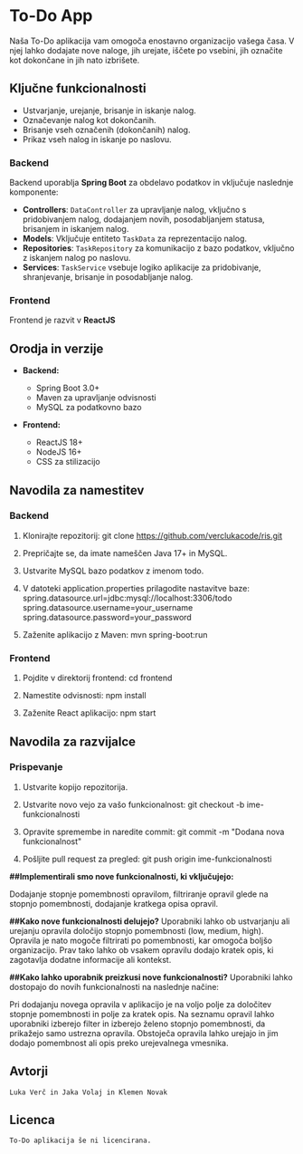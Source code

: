 # To-Do App

Naša To-Do aplikacija vam omogoča enostavno organizacijo vašega časa. V njej lahko dodajate nove naloge, jih urejate, iščete po vsebini, jih označite kot dokončane in jih nato izbrišete. 

## Ključne funkcionalnosti

- Ustvarjanje, urejanje, brisanje in iskanje nalog.
- Označevanje nalog kot dokončanih.
- Brisanje vseh označenih (dokončanih) nalog.
- Prikaz vseh nalog in iskanje po naslovu.


### Backend

Backend uporablja **Spring Boot** za obdelavo podatkov in vključuje naslednje komponente:

- **Controllers**: `DataController` za upravljanje nalog, vključno s pridobivanjem nalog, dodajanjem novih, posodabljanjem statusa, brisanjem in iskanjem nalog.
- **Models**: Vključuje entiteto `TaskData` za reprezentacijo nalog.
- **Repositories**: `TaskRepository` za komunikacijo z bazo podatkov, vključno z iskanjem nalog po naslovu.
- **Services**: `TaskService` vsebuje logiko aplikacije za pridobivanje, shranjevanje, brisanje in posodabljanje nalog.

### Frontend

Frontend je razvit v **ReactJS**

## Orodja in verzije

- **Backend:**
  - Spring Boot 3.0+
  - Maven za upravljanje odvisnosti
  - MySQL za podatkovno bazo

- **Frontend:**
  - ReactJS 18+
  - NodeJS 16+
  - CSS za stilizacijo


## Navodila za namestitev

### Backend

1. Klonirajte repozitorij:
    git clone https://github.com/verclukacode/ris.git

2. Prepričajte se, da imate nameščen Java 17+ in MySQL.

3. Ustvarite MySQL bazo podatkov z imenom todo.

4. V datoteki application.properties prilagodite nastavitve baze:
        spring.datasource.url=jdbc:mysql://localhost:3306/todo
        spring.datasource.username=your_username
        spring.datasource.password=your_password

5. Zaženite aplikacijo z Maven:
        mvn spring-boot:run


### Frontend

1. Pojdite v direktorij frontend:
        cd frontend

2. Namestite odvisnosti:
        npm install

3. Zaženite React aplikacijo:
        npm start


##  Navodila za razvijalce

### Prispevanje

1. Ustvarite kopijo repozitorija.

2. Ustvarite novo vejo za vašo funkcionalnost:
        git checkout -b ime-funkcionalnosti

3. Opravite spremembe in naredite commit:
        git commit -m "Dodana nova funkcionalnost"

4. Pošljite pull request za pregled:
        git push origin ime-funkcionalnosti



**##Implementirali smo nove funkcionalnosti, ki vključujejo:**

Dodajanje stopnje pomembnosti opravilom,
filtriranje opravil glede na stopnjo pomembnosti,
dodajanje kratkega opisa opravil.


**##Kako nove funkcionalnosti delujejo?**
Uporabniki lahko ob ustvarjanju ali urejanju opravila določijo stopnjo pomembnosti (low, medium, high). Opravila je nato mogoče filtrirati po pomembnosti, kar omogoča boljšo organizacijo. Prav tako lahko ob vsakem opravilu dodajo kratek opis, ki zagotavlja dodatne informacije ali kontekst.

**##Kako lahko uporabnik preizkusi nove funkcionalnosti?**
Uporabniki lahko dostopajo do novih funkcionalnosti na naslednje načine:

Pri dodajanju novega opravila v aplikacijo je na voljo polje za določitev stopnje pomembnosti in polje za kratek opis.
Na seznamu opravil lahko uporabniki izberejo filter in izberejo želeno stopnjo pomembnosti, da prikažejo samo ustrezna opravila.
Obstoječa opravila lahko urejajo in jim dodajo pomembnost ali opis preko urejevalnega vmesnika.
   


## Avtorji
    Luka Verč in Jaka Volaj in Klemen Novak

## Licenca
    To-Do aplikacija še ni licencirana.

